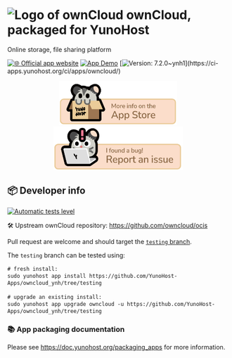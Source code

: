 <!--
N.B.: This README was automatically generated by <https://github.com/YunoHost/apps_tools/blob/main/readme_generator>
It shall NOT be edited by hand.
-->

<h1>
  <img src="https://raw.githubusercontent.com/YunoHost/apps/main/logos/owncloud.png" width="32px" alt="Logo of ownCloud">
  ownCloud, packaged for YunoHost
</h1>

Online storage, file sharing platform

[![🌐 Official app website](https://img.shields.io/badge/Official_app_website-darkgreen?style=for-the-badge)](https://owncloud.com)
[![App Demo](https://img.shields.io/badge/App_Demo-blue?style=for-the-badge)](https://ocis.owncloud.com)
[![Version: 7.2.0~ynh1](https://img.shields.io/badge/Version-7.2.0~ynh1-rgba(0,150,0,1)?style=for-the-badge)](https://ci-apps.yunohost.org/ci/apps/owncloud/)

<div align="center">
<a href="https://apps.yunohost.org/app/owncloud"><img height="100px" src="https://github.com/YunoHost/yunohost-artwork/raw/refs/heads/main/badges/neopossum-badges/badge_more_info_on_the_appstore.svg"/></a>
<a href="https://github.com/YunoHost-Apps/owncloud_ynh/issues"><img height="100px" src="https://github.com/YunoHost/yunohost-artwork/raw/refs/heads/main/badges/neopossum-badges/badge_report_an_issue.svg"/></a>
</div>

## 📦 Developer info

[![Automatic tests level](https://apps.yunohost.org/badge/cilevel/owncloud)](https://ci-apps.yunohost.org/ci/apps/owncloud/)

🛠️ Upstream ownCloud repository: <https://github.com/owncloud/ocis>

Pull request are welcome and should target the [`testing` branch](https://github.com/YunoHost-Apps/owncloud_ynh/tree/testing).

The `testing` branch can be tested using:
```
# fresh install:
sudo yunohost app install https://github.com/YunoHost-Apps/owncloud_ynh/tree/testing

# upgrade an existing install:
sudo yunohost app upgrade owncloud -u https://github.com/YunoHost-Apps/owncloud_ynh/tree/testing
```

### 📚 App packaging documentation

Please see <https://doc.yunohost.org/packaging_apps> for more information.